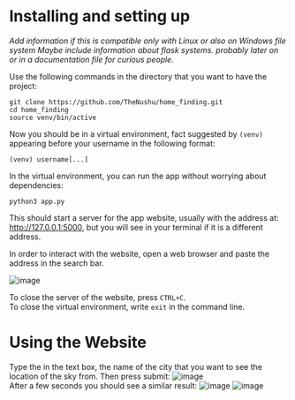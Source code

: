 # Installing and setting up 

*Add information if this is compatible only with Linux or also on Windows file system*
*Maybe include information about flask systems. probably later on or in a documentation file for curious people.*

Use the following commands in the directory that you want to have the project:

```
git clone https://github.com/TheNushu/home_finding.git
cd home_finding
source venv/bin/active
```
Now you should be in a virtual environment, fact suggested by `(venv)` appearing before your username in the following format:
```
(venv) username[...]
```
In the virtual environment, you can run the app without worrying about dependencies:
```
python3 app.py
```
This should start a server for the app website, usually with the address at: http://127.0.0.1:5000, but you will see in your terminal if it is a different address.

In order to interact with the website, open a web browser and paste the address in the search bar.

![image](https://github.com/user-attachments/assets/31f24d7b-69e8-4bcd-a14c-6e0b5e16c0b8)<br>

To close the server of the website, press `CTRL+C`. <br>
To close the virtual environment, write `exit` in the command line. 

# Using the Website

Type the in the text box, the name of the city that you want to see the location of the sky from. Then press submit:
![image](https://github.com/user-attachments/assets/98486df0-0249-43a6-b49c-e6b344736b2d)<br>
After a few seconds you should see a similar result:
![image](https://github.com/user-attachments/assets/ff5c9481-7b8b-4249-a52c-9384776928a5)
![image](https://github.com/user-attachments/assets/513eab57-3779-4a7d-848f-f1f7982b3559)






